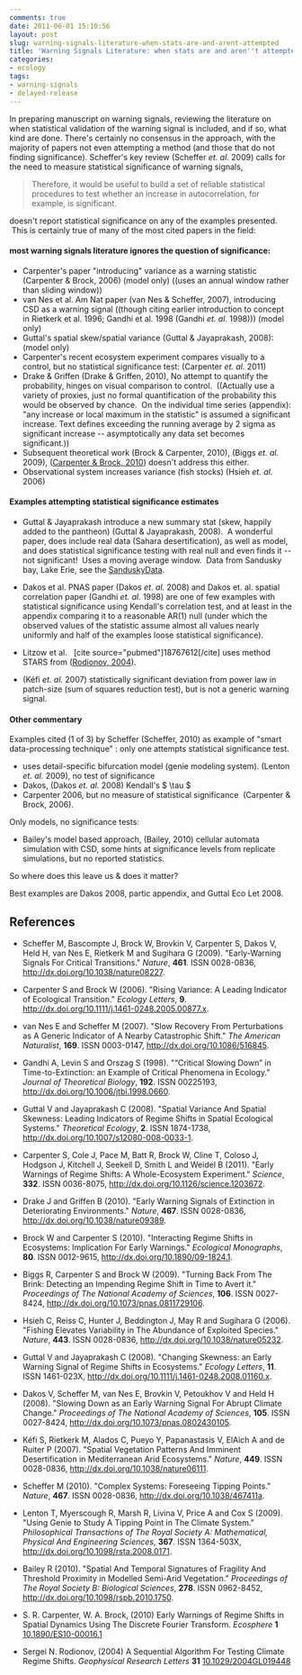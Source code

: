 ```yaml
---
comments: true
date: 2011-06-01 15:10:56
layout: post
slug: warning-signals-literature-when-stats-are-and-arent-attempted
title: 'Warning Signals Literature: when stats are and aren''t attempted'
categories:
- ecology
tags:
- warning-signals
- delayed-release
---
```


In preparing manuscript on warning signals, reviewing the literature on when statistical validation of the warning signal is included, and if so, what kind are done.  There's certainly no consensus in the approach, with the majority of papers not even attempting a method (and those that do not finding significance).  Scheffer's key review (Scheffer _et. al._ 2009) calls for the need to measure statistical significance of warning signals,

> Therefore, it would be useful to build a set of reliable statistical procedures to test whether an increase in autocorrelation, for example, is significant.


doesn't report statistical significance on any of the examples presented.  This is certainly true of many of the most cited papers in the field:


#### most warning signals literature ignores the question of significance:

	
* Carpenter's paper "introducing" variance as a warning statistic (Carpenter & Brock, 2006) (model only) ((uses an annual window rather than sliding window))
* van Nes et al. Am Nat paper (van Nes & Scheffer, 2007), introducing CSD as a warning signal ((though citing earlier introduction to concept in Rietkerk et al. 1996; Gandhi et al. 1998 (Gandhi _et. al._ 1998))) (model only)
* Guttal's spatial skew/spatial variance (Guttal & Jayaprakash, 2008): (model only)
* Carpenter's recent ecosystem experiment compares visually to a control, but no statistical significance test: (Carpenter _et. al._ 2011)
* Drake & Griffen (Drake & Griffen, 2010), No attempt to quantify the probability, hinges on visual comparison to control.  ((Actually use a variety of proxies, just no formal quantification of the probability this would be observed by chance.  On the individual time series (appendix): "any increase or local maximum in the statistic" is assumed a significant increase. Text defines exceeding the running average by 2 sigma as significant increase -- asymptotically any data set becomes significant.))
* Subsequent theoretical work (Brock & Carpenter, 2010), (Biggs _et. al._ 2009), (<span rel="tooltip" title="Carpenter S and Brock W (2010). Early Warnings of Regime Shifts in
Spatial Dynamics Using The Discrete Fourier Transform. _Ecosphere_,
*1*. ISSN 2150-8925,  http://dx.doi.org/10.1890/ES10-00016.1."><a href="http://dx.doi.org/10.1890/ES10-00016.1">Carpenter & Brock, 2010</a></span>) doesn't address this either.
* Observational system increases variance (fish stocks) (Hsieh _et. al._ 2006)




#### Examples attempting statistical significance estimates


* Guttal & Jayaprakash introduce a new summary stat (skew, happily added to the pantheon) (Guttal & Jayaprakash, 2008).  A wonderful paper, does include real data (Sahara desertification), as well as model, and does statistical significance testing with real null and even finds it -- not significant!  Uses a moving average window.  Data from Sandusky bay, Lake Erie, see the [SanduskyData](http://www.heidelberg.edu/academiclife/distinctive/ncwqr/data/data).

* Dakos et al. PNAS paper (Dakos _et. al._ 2008) and Dakos et. al. spatial correlation paper (Gandhi _et. al._ 1998) are one of few examples with statistical significance using Kendall's correlation test, and at least in the appendix comparing it to a reasonable AR(1) null (under which the observed values of the statistic assume almost all values nearly uniformly and half of the examples loose statistical significance).

* Litzow et al.   [cite source="pubmed"]18767612[/cite] uses method STARS from (<span rel="tooltip" title="Rodionov S (2004). A Sequential Algorithm For Testing Climate Regime
Shifts. _Geophysical Research Letters_, *31*. ISSN 0094-8276, 
http://dx.doi.org/10.1029/2004GL019448."><a href="http://dx.doi.org/10.1029/2004GL019448">Rodionov, 2004</a></span>).

* (Kéfi _et. al._ 2007) statistically significant deviation from power law in patch-size (sum of squares reduction test), but is not a generic warning signal.


#### Other commentary

Examples cited (1 of 3) by Scheffer (Scheffer, 2010) as example of "smart data-processing technique" : only one attempts statistical significance test.

	
  * uses detail-specific bifurcation model (genie modeling system). (Lenton _et. al._ 2009), no test of significance
  * Dakos, (Dakos _et. al._ 2008) Kendall's $ \tau $
  * Carpenter 2006, but no measure of statistical significance  (Carpenter & Brock, 2006).


Only models, no significance tests:

	
  * Bailey's model based approach, (Bailey, 2010) cellular automata simulation with CSD, some hints at significance levels from replicate simulations, but no reported statistics.


So where does this leave us & does it matter?

Best examples are Dakos 2008, partic appendix, and Guttal Eco Let 2008.

## References


- Scheffer M, Bascompte J, Brock W, Brovkin V, Carpenter S, Dakos V, Held H, van Nes E, Rietkerk M and Sugihara G (2009).
"Early-Warning Signals For Critical Transitions."
*Nature*, **461**.
ISSN 0028-0836, <a href="http://dx.doi.org/10.1038/nature08227">http://dx.doi.org/10.1038/nature08227</a>.

- Carpenter S and Brock W (2006).
"Rising Variance: A Leading Indicator of Ecological Transition."
*Ecology Letters*, **9**.
<a href="http://dx.doi.org/10.1111/j.1461-0248.2005.00877.x">http://dx.doi.org/10.1111/j.1461-0248.2005.00877.x</a>.

- van Nes E and Scheffer M (2007).
"Slow Recovery From Perturbations as A Generic Indicator of A Nearby Catastrophic Shift."
*The American Naturalist*, **169**.
ISSN 0003-0147, <a href="http://dx.doi.org/10.1086/516845">http://dx.doi.org/10.1086/516845</a>.

- Gandhi A, Levin S and Orszag S (1998).
"“Critical Slowing Down” in Time-to-Extinction: an Example of Critical Phenomena in Ecology."
*Journal of Theoretical Biology*, **192**.
ISSN 00225193, <a href="http://dx.doi.org/10.1006/jtbi.1998.0660">http://dx.doi.org/10.1006/jtbi.1998.0660</a>.

- Guttal V and Jayaprakash C (2008).
"Spatial Variance And Spatial Skewness: Leading Indicators of Regime Shifts in Spatial Ecological Systems."
*Theoretical Ecology*, **2**.
ISSN 1874-1738, <a href="http://dx.doi.org/10.1007/s12080-008-0033-1">http://dx.doi.org/10.1007/s12080-008-0033-1</a>.

- Carpenter S, Cole J, Pace M, Batt R, Brock W, Cline T, Coloso J, Hodgson J, Kitchell J, Seekell D, Smith L and Weidel B (2011).
"Early Warnings of Regime Shifts: A Whole-Ecosystem Experiment."
*Science*, **332**.
ISSN 0036-8075, <a href="http://dx.doi.org/10.1126/science.1203672">http://dx.doi.org/10.1126/science.1203672</a>.

- Drake J and Griffen B (2010).
"Early Warning Signals of Extinction in Deteriorating Environments."
*Nature*, **467**.
ISSN 0028-0836, <a href="http://dx.doi.org/10.1038/nature09389">http://dx.doi.org/10.1038/nature09389</a>.

- Brock W and Carpenter S (2010).
"Interacting Regime Shifts in Ecosystems: Implication For Early Warnings."
*Ecological Monographs*, **80**.
ISSN 0012-9615, <a href="http://dx.doi.org/10.1890/09-1824.1">http://dx.doi.org/10.1890/09-1824.1</a>.

- Biggs R, Carpenter S and Brock W (2009).
"Turning Back From The Brink: Detecting an Impending Regime Shift in Time to Avert it."
*Proceedings of The National Academy of Sciences*, **106**.
ISSN 0027-8424, <a href="http://dx.doi.org/10.1073/pnas.0811729106">http://dx.doi.org/10.1073/pnas.0811729106</a>.

- Hsieh C, Reiss C, Hunter J, Beddington J, May R and Sugihara G (2006).
"Fishing Elevates Variability in The Abundance of Exploited Species."
*Nature*, **443**.
ISSN 0028-0836, <a href="http://dx.doi.org/10.1038/nature05232">http://dx.doi.org/10.1038/nature05232</a>.

- Guttal V and Jayaprakash C (2008).
"Changing Skewness: an Early Warning Signal of Regime Shifts in Ecosystems."
*Ecology Letters*, **11**.
ISSN 1461-023X, <a href="http://dx.doi.org/10.1111/j.1461-0248.2008.01160.x">http://dx.doi.org/10.1111/j.1461-0248.2008.01160.x</a>.

- Dakos V, Scheffer M, van Nes E, Brovkin V, Petoukhov V and Held H (2008).
"Slowing Down as an Early Warning Signal For Abrupt Climate Change."
*Proceedings of The National Academy of Sciences*, **105**.
ISSN 0027-8424, <a href="http://dx.doi.org/10.1073/pnas.0802430105">http://dx.doi.org/10.1073/pnas.0802430105</a>.

- Kéfi S, Rietkerk M, Alados C, Pueyo Y, Papanastasis V, ElAich A and de Ruiter P (2007).
"Spatial Vegetation Patterns And Imminent Desertification in Mediterranean Arid Ecosystems."
*Nature*, **449**.
ISSN 0028-0836, <a href="http://dx.doi.org/10.1038/nature06111">http://dx.doi.org/10.1038/nature06111</a>.

- Scheffer M (2010).
"Complex Systems: Foreseeing Tipping Points."
*Nature*, **467**.
ISSN 0028-0836, <a href="http://dx.doi.org/10.1038/467411a">http://dx.doi.org/10.1038/467411a</a>.

- Lenton T, Myerscough R, Marsh R, Livina V, Price A and Cox S (2009).
"Using Genie to Study A Tipping Point in The Climate System."
*Philosophical Transactions of The Royal Society A: Mathematical, Physical And Engineering Sciences*, **367**.
ISSN 1364-503X, <a href="http://dx.doi.org/10.1098/rsta.2008.0171">http://dx.doi.org/10.1098/rsta.2008.0171</a>.

- Bailey R (2010).
"Spatial And Temporal Signatures of Fragility And Threshold Proximity in Modelled Semi-Arid Vegetation."
*Proceedings of The Royal Society B: Biological Sciences*, **278**.
ISSN 0962-8452, <a href="http://dx.doi.org/10.1098/rspb.2010.1750">http://dx.doi.org/10.1098/rspb.2010.1750</a>.



- S. R. Carpenter, W. A. Brock,   (2010) Early Warnings of Regime Shifts in Spatial Dynamics Using The Discrete Fourier Transform.  *Ecosphere*  **1**  [10.1890/ES10-00016.1](http://dx.doi.org/10.1890/ES10-00016.1)
- Sergei N. Rodionov,   (2004) A Sequential Algorithm For Testing Climate Regime Shifts.  *Geophysical Research Letters*  **31**  [10.1029/2004GL019448](http://dx.doi.org/10.1029/2004GL019448)
